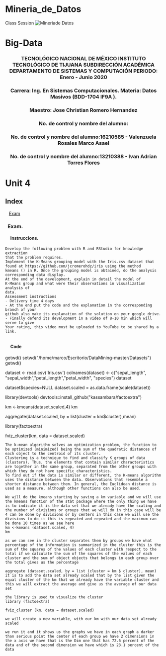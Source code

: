 # Mineria_de_Datos
Class Session
![Mineriade Datos](https://cdn.windowsreport.com/wp-content/uploads/2018/07/data-mining.png)


# Big-Data  

### <p align="center" > TECNOLÓGICO NACIONAL DE MÉXICO INSTITUTO TECNOLÓGICO DE TIJUANA SUBDIRECCIÓN ACADÉMICA DEPARTAMENTO DE SISTEMAS Y COMPUTACIÓN PERIODO: Enero - Junio 2020 </p>

###  <p align="center">  Carrera: Ing. En Sistemas Computacionales. Materia: 	Datos Masivos (BDD-1704 IF9A	).</p>

### <p align="center">  Maestro: Jose Christian Romero Hernandez	</p>
### <p align="center">  No. de control y nombre del alumno:  </p>
### <p align="center">  No. de control y nombre del alumno:16210585 - Valenzuela Rosales Marco Asael </p>
### <p align="center">  No. de control y nombre del alumno:13210388 - Ivan Adrian Torres Flores </p>



# Unit 4

## Index
&nbsp;&nbsp;&nbsp;[Exam](#[Exam)  
### &nbsp;&nbsp;Exam.
#### &nbsp;&nbsp;&nbsp;&nbsp; Instruccions.
```
Develop the following problem with R and RStudio for knowledge extraction
that the problem requires.
Implement the K-Means grouping model with the Iris.csv dataset that
found at https://github.com/jcromerohdz/iris using the method
kmeans () in R. Once the grouping model is obtained, do the analysis
corresponding data display.
At the end of the development, explain in detail the model of
K-Means group and what were their observations in visualization analysis of
data.
Assessment instructions
- Delivery time 4 days
- At the end put the code and the explanation in the corresponding branch of your
github also make its explanation of the solution on your google drive.
- Finally defend its development in a video of 8-10 min which will serve to give
Your rating, this video must be uploaded to YouTube to be shared by a link.


```
#### &nbsp;&nbsp;&nbsp;&nbsp; Code
getwd()
setwd("/home/marco/Escritorio/DataMining-master/Datasets")
getwd()


dataset <- read.csv('Iris.csv')
colnames(dataset) <- c("sepal_length", "sepal_width","petal_length","petal_width", "species")
dataset

dataset$species=NULL
dataset.scaled = as.data.frame(scale(dataset))

library(devtools)
devtools::install_github("kassambara/factoextra")

km <-kmeans(dataset.scaled,4)
km

aggregate(dataset.scaled, by = list(cluster = km$cluster),mean)

library(factoextra)

fviz_cluster(km, data = dataset.scaled)


```--------------------------------------------------------------------------------------------------------------------
The k-mean algorithm solves an optimization problem, the function to be optimized (minimized) being the sum of the quadratic distances of each object to the centroid of its cluster.
Clustering is a technique to find and classify K groups of data (clusters). Thus, the elements that contain similar characteristics are together in the same group, separated from the other groups with which they do not have specific characteristics.
To find out if the data is similar or different, the K-means algorithm uses the distance between the data. Observations that resemble a shorter distance between them. In general, the Euclidean distance is used as a measure, although other functions can also be used.

We will do the kmeans starting by saving a km variable and we will use the kmeans function of the stat package where the only thing we have is to indicate it is the data set that we already have the scaling and the number of divisions or groups that we will do in this case will be 4 can be done by divisions or by centers in this case we will use the divisions to do it this is repeated and repeated and the maximum can be done 10 times as we see here
km <-kmeans (dataset.scaled, 4)
km

as we can see in the cluster separates them by groups we have what percentage of the information is summarized in the cluster this is the sum of the squares of the values ​​of each cluster with respect to the total if we calculate the sum of the squares of the values ​​of each cluster and the sum of object objects that belongs in each group over the total gives us the percentage

aggregate (dataset.scaled, by = list (cluster = km $ cluster), mean)
it is to add the data set already scaled that by the list given the equal cluster of the km that we already have the variable cluster and this we will extract the average and give us the average of our data set

the library is used to visualize the cluster
library (factoextra)

fviz_cluster (km, data = dataset.scaled)

we will create a new variable, with our km with our data set already scaled

we run it and it shows us the graphs we have in each graph a darker than serious point the center of each group we have 2 dimensions in the x axis we have that is the Dim one that has 72.6 percent of the data and of the second dimension we have which is 23.1 percent of the data

```



